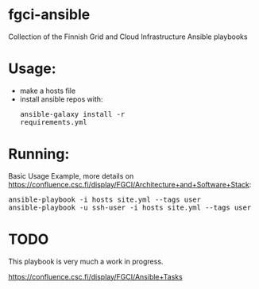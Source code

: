# fgci-ansible
Collection of the Finnish Grid and Cloud Infrastructure Ansible playbooks

# Usage:
 - make a hosts file
 - install ansible repos with: <pre>ansible-galaxy install -r requirements.yml</pre>

# Running:

Basic Usage Example, more details on https://confluence.csc.fi/display/FGCI/Architecture+and+Software+Stack:
<pre>
ansible-playbook -i hosts site.yml --tags user
ansible-playbook -u ssh-user -i hosts site.yml --tags user
</pre>

# TODO

This playbook is very much a work in progress.

https://confluence.csc.fi/display/FGCI/Ansible+Tasks
